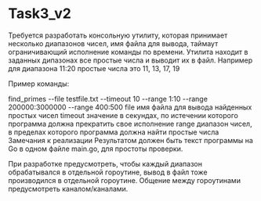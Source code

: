 # Task3_v2
Требуется разработать консольную утилиту, которая принимает несколько диапазонов чисел, имя файла для вывода, таймаут ограничивающий исполнение команды по времени. 
Утилита находит в заданных дипазонах все простые числа и выводит их в файл. Например для диапазона 11:20 простые числа это 11, 13, 17, 19

Пример команды:

find_primes --file testfile.txt --timeout 10 --range  1:10 --range 200000:3000000 --range 400:500
file имя файла для вывода найденных простых чисел
timeout значение в секундах, по истечении которого программа должна прекратить свое исполнение
range диапазон чисел, в пределах которого программа должна найти простые числа
Замечания к реализации
Результатом должен быть текст программы на Go в одном файле main.go, для простоты проверки.

При разработке предусмотреть, чтобы каждый диапазон обрабатывался в отдельной гороутине, вывод в файл тоже производился в отдельной гороутине. 
Общение между гороутинами предусмотреть каналом/каналами.
